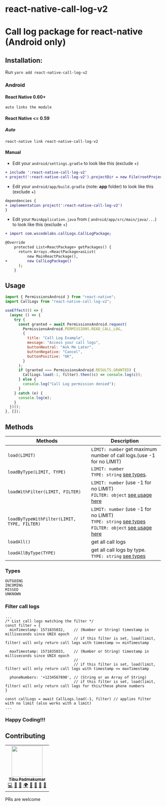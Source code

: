# react-native-call-log-v2

# Call log package for react-native (Android only)

## Installation:

Run `yarn add react-native-call-log-v2`

### Android

#### React Native 0.60+

`auto links the module`

#### React Native <= 0.59

##### Auto

`react-native link react-native-call-log-v2`

#### Manual

- Edit your `android/settings.gradle` to look like this (exclude +)

```diff
+ include ':react-native-call-log-v2'
+ project(':react-native-call-log-v2').projectDir = new File(rootProject.projectDir, '../node_modules/react-native-call-log-v2/android')
```

- Edit your `android/app/build.gradle` (note: **app** folder) to look like this (exclude +)

```diff
dependencies {
+ implementation project(':react-native-call-log-v2')
}
```

- Edit your `MainApplication.java` from ( `android/app/src/main/java/...`) to look like this (exclude +)

```diff
+ import com.wscodelabs.callLogs.CallLogPackage;

@Override
    protected List<ReactPackage> getPackages() {
      return Arrays.<ReactPackage>asList(
          new MainReactPackage(),
+         new CallLogPackage()
      );
    }
```

## Usage

```javascript
import { PermissionsAndroid } from "react-native";
import CallLogs from "react-native-call-log-v2";

useEffect(() => {
  (async () => {
    try {
      const granted = await PermissionsAndroid.request(
        PermissionsAndroid.PERMISSIONS.READ_CALL_LOG,
        {
          title: "Call Log Example",
          message: "Access your call logs",
          buttonNeutral: "Ask Me Later",
          buttonNegative: "Cancel",
          buttonPositive: "OK",
        }
      );
      if (granted === PermissionsAndroid.RESULTS.GRANTED) {
        CallLogs.load(-1, filter).then((c) => console.log(c));
      } else {
        console.log("Call Log permission denied");
      }
    } catch (e) {
      console.log(e);
    }
  })();
}, []);
```

## Methods

| Methods                                     | Description                                                                                                                           |
| ------------------------------------------- | ------------------------------------------------------------------------------------------------------------------------------------- |
| `load(LIMIT)`                               | `LIMIT: number` get maximum number of call logs.(use -1 for no LIMIT)                                                                 |
| `loadByType(LIMIT, TYPE)`                   | `LIMIT: number`<br> `TYPE: string` [see types](#types).                                                                               |
| `loadWithFilter(LIMIT, FILTER)`             | `LIMIT: number` (use -1 for no LIMIT)<br> `FILTER: object` [see usage here](#filter-call-logs)                                        |
| `loadByTypeWithFilter(LIMIT, TYPE, FILTER)` | `LIMIT: number` (use -1 for no LIMIT)<br> `TYPE: string` [see types](#types)<br> `FILTER: object` [see usage here](#filter-call-logs) |
| `loadAll()`                                 | get all call logs                                                                                                                     |
| `loadAllByType(TYPE)`                       | get all call logs by type.<br> `TYPE: string` [see types](#types)                                                                     |

### Types

```
OUTGOING
INCOMING
MISSED
UNKNOWN
```

### Filter call logs

```
...
/* List call logs matching the filter */
const filter = {
  minTimestamp: 1571835032,    // (Number or String) timestamp in milliseconds since UNIX epoch
                               // if this filter is set, load(limit, filter) will only return call logs with timestamp >= minTimestamp

  maxTimestamp: 1571835033,    // (Number or String) timestamp in milliseconds since UNIX epoch
                               //
                               // if this filter is set, load(limit, filter) will only return call logs with timestamp <= maxTimestamp

  phoneNumbers: '+1234567890', // (String or an Array of String)
                               // if this filter is set, load(limit, filter) will only return call logs for this/these phone numbers
}

const callLogs = await CallLogs.load(-1, filter) // applies filter with no limit (also works with a limit)
...
```

### Happy Coding!!!

## Contributing

<table>
  <tr>
    <td align="center"><a href="https://github.com/pstibu-gmail"><img src="https://avatars.githubusercontent.com/u/43640110?v=3?s=100" width="100px;" alt=""/><br /><sub><b>Tibu Padmakumar</b></sub></a><br /> <a href="https://github.com/pstibu-gmail/react-native-call-log-v2/commits?author=pstibu-gmail" title="Code">💻</a> <a href="https://github.com/pstibu-gmail/react-native-call-log-v2/commits?author=pstibu-gmail" title="Documentation">📖</a> <a href="https://github.com/pstibu-gmail/react-native-call-log-v2/pulls?q=is%3Apr+reviewed-by%3Apstibu-gmail" title="Reviewed Pull Requests">👀</a> <a href="#translation-pstibu-gmail" title="Translation">🌍</a> <a href="#talk-pstibu-gmail" title="Talks">📢</a> <a href="#question-pstibu-gmail" title="Answering Questions">💬</a> <a href="#tool-pstibu-gmail" title="Tools">🔧</a> <a href="#maintenance-pstibu-gmail" title="Maintenance">🚧</a></td>
  </tr>
 </table>
PRs are welcome
